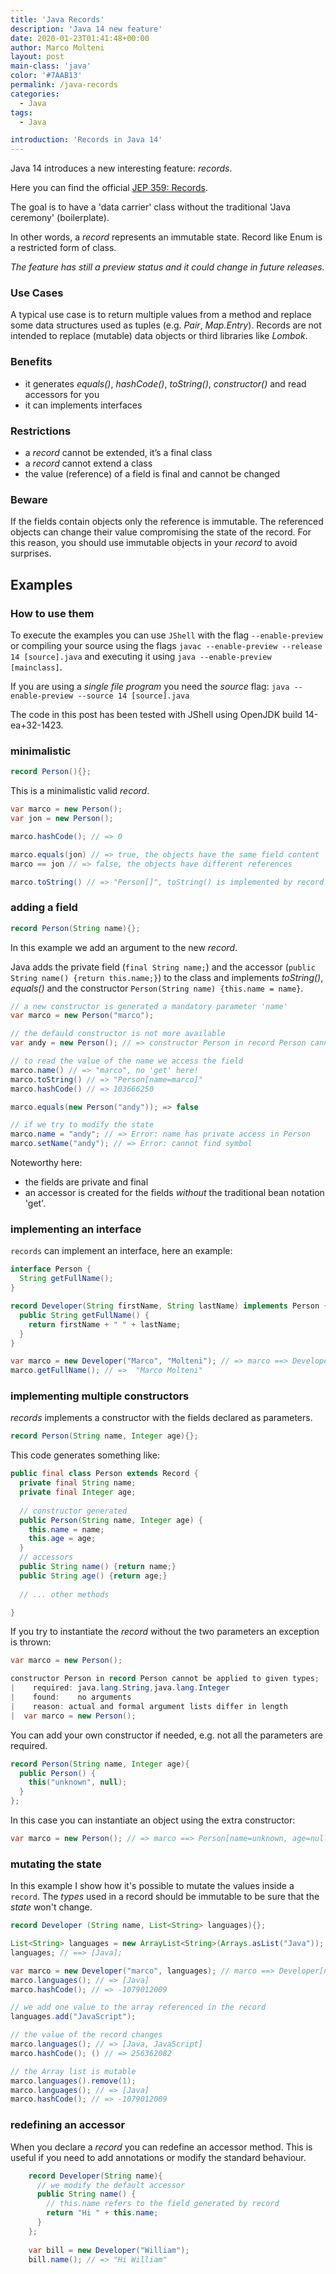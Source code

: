 ```yaml
---
title: 'Java Records'
description: 'Java 14 new feature'
date: 2020-01-23T01:41:48+00:00
author: Marco Molteni
layout: post
main-class: 'java'
color: '#7AAB13'
permalink: /java-records
categories:
  - Java
tags:
  - Java

introduction: 'Records in Java 14'
---
```


Java 14 introduces a new interesting feature: _records_.

Here you can find the official [JEP 359: Records](https://openjdk.java.net/jeps/359).

The goal is to have a 'data carrier' class without the traditional 'Java ceremony' (boilerplate).

In other words, a _record_ represents an immutable state. Record like Enum is a restricted form of class.

_The feature has still a preview status and it could change in future releases._

### Use Cases
A typical use case is to return multiple values from a method and replace some data structures used as tuples (e.g. _Pair_, _Map.Entry_).
Records are not intended to replace (mutable) data objects or third libraries like _Lombok_.

### Benefits
- it generates _equals()_, _hashCode()_, _toString()_, _constructor()_ and read accessors for you
- it can implements interfaces

### Restrictions
- a _record_ cannot be extended, it’s a final class
- a _record_ cannot extend a class
- the value (reference) of a field is final and cannot be changed

### Beware
If the fields contain objects only the reference is immutable.
 The referenced objects can change their value compromising the state of the record.
 For this reason, you should use immutable objects in your _record_ to avoid surprises.

## Examples

### How to use them
To execute the examples you can use `JShell` with the flag `--enable-preview`
 or compiling your source using the flags `javac --enable-preview --release 14 [source].java`
 and executing it using `java --enable-preview [mainclass]`.

If you are using a _single file program_ you need the _source_ flag: `java --enable-preview --source 14 [source].java`  
 
The code in this post has been tested with JShell using OpenJDK build 14-ea+32-1423.

### minimalistic
```java
record Person(){};
```

This is a minimalistic valid _record_.
``` java
var marco = new Person();
var jon = new Person();

marco.hashCode(); // => 0

marco.equals(jon) // => true, the objects have the same field content
marco == jon // => false, the objects have different references

marco.toString() // => "Person[]", toString() is implemented by record. A default result for a standard class would have been something like: "Person2@573fd745"
```

### adding a field
```java
record Person(String name){};
```

In this example we add an argument to the new _record_.

Java adds the private field (`final String name;`)
 and the accessor (`public String name() {return this.name;}`) to the class and implements _toString()_, _equals()_ and the constructor `Person(String name) {this.name = name}`.
 

``` java
// a new constructor is generated a mandatory parameter 'name' 
var marco = new Person("marco");

// the defauld constructor is not more available
var andy = new Person(); // => constructor Person in record Person cannot be applied to given types; required: java.lang.String

// to read the value of the name we access the field 
marco.name() // => "marco", no 'get' here!
marco.toString() // => "Person[name=marco]"
marco.hashCode() // => 103666250

marco.equals(new Person("andy")); => false

// if we try to modify the state
marco.name = "andy"; // => Error: name has private access in Person
marco.setName("andy"); // => Error: cannot find symbol
```

Noteworthy here:
- the fields are private and final
- an accessor is created for the fields _without_ the traditional bean notation 'get'.

### implementing an interface

`records` can implement an interface, here an example:

```java
interface Person {
  String getFullName();
}

record Developer(String firstName, String lastName) implements Person {
  public String getFullName() {
    return firstName + " " + lastName;
  }
}

var marco = new Developer("Marco", "Molteni"); // => marco ==> Developer[firstName=Marco, lastName=Molteni]
marco.getFullName(); // =>  "Marco Molteni"
```

### implementing multiple constructors

_records_ implements a constructor with the fields declared as parameters.

```java
record Person(String name, Integer age){};
```

This code generates something like:
```java
public final class Person extends Record {
  private final String name;
  private final Integer age;
  
  // constructor generated
  public Person(String name, Integer age) {
    this.name = name;
    this.age = age;
  }
  // accessors
  public String name() {return name;}
  public String age() {return age;}
  
  // ... other methods

}
```

If you try to instantiate the _record_ without the two parameters an exception is thrown:
```java
var marco = new Person();
```

```java
constructor Person in record Person cannot be applied to given types;
|    required: java.lang.String,java.lang.Integer
|    found:    no arguments
|    reason: actual and formal argument lists differ in length
|  var marco = new Person();
```

You can add your own constructor if needed, e.g. not all the parameters are required.

```java
record Person(String name, Integer age){
  public Person() {
    this("unknown", null);
  }
};
```

In this case you can instantiate an object using the extra constructor:
```java
var marco = new Person(); // => marco ==> Person[name=unknown, age=null]
```

### mutating the state

In this example I show how it's possible to mutate the values inside a `record`.
The _types_ used in a record should be immutable to be sure that the _state_ won't change. 

```java
record Developer (String name, List<String> languages){};

List<String> languages = new ArrayList<String>(Arrays.asList("Java"));
languages; // ==> [Java];

var marco = new Developer("marco", languages); // marco ==> Developer[name=marco, languages=[Java]]
marco.languages(); // => [Java]
marco.hashCode(); // => -1079012009

// we add one value to the array referenced in the record
languages.add("JavaScript");

// the value of the record changes
marco.languages(); // => [Java, JavaScript]
marco.hashCode(); () // => 256362082

// the Array list is mutable
marco.languages().remove(1);
marco.languages(); // => [Java]
marco.hashCode(); // => -1079012009
```
### redefining an accessor

When you declare a _record_ you can redefine an accessor method. This is useful if you need to add annotations or modify the standard behaviour.
```java
    record Developer(String name){
      // we modify the default accessor
      public String name() {
        // this.name refers to the field generated by record  
        return "Hi " + this.name;
      }
    };
    
    var bill = new Developer("William");
    bill.name(); // => "Hi William"
```


